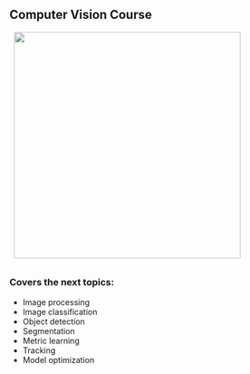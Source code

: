 ## Computer Vision Course
&nbsp;
<img src="https://github.com/foxxyanya/Computer-Vision-Course-2022/blob/main/3.%20Object%20Detection%20(PyTorch%2C%20MMDetection)/model_output.jpg" width="400" height="400" />
## 
### Covers the next topics:
- Image processing
- Image classification
- Object detection
- Segmentation
- Metric learning
- Tracking
- Model optimization